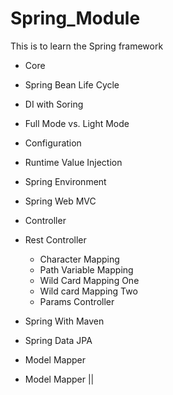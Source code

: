 # Spring_Module
This is to learn the Spring framework 

- Core
- Spring Bean Life Cycle
- DI with Soring
- Full Mode vs. Light Mode
- Configuration
- Runtime Value Injection
- Spring Environment
- Spring Web MVC
- Controller
- Rest Controller

  - Character Mapping
  - Path Variable Mapping
  - Wild Card Mapping One
  - Wild card Mapping Two 
  - Params Controller
  
- Spring With Maven
- Spring Data JPA
- Model Mapper
- Model Mapper ||
  
 

  
